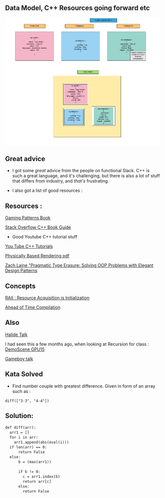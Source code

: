 ## Data Model, C++ Resources going forward etc

![datamodel_v1](/images/datamodel_v1.png)

## Great advice

- I got some *great* advice from the people on functional Slack.
  C++ is such a great language, and it's challenging,
  but there is also a lot of stuff that differs from industry,
  and *that's* frustrating.

- I also got a list of good resources :

## Resources : 

[Gaming Patterns Book](http://gameprogrammingpatterns.com/)

[Stack Overflow C++ Book Guide](https://stackoverflow.com/questions/388242/the-definitive-c-book-guide-and-list)

- Good Youtube C++ tutorial stuff

[You Tube C++ Tutorials](https://www.youtube.com/user/handmadeheroarchive/videos)

[Physically Based Rendering pdf](https://seblagarde.files.wordpress.com/2015/07/course_notes_moving_frostbite_to_pbr_v32.pdf)

[Zach Laine "Pragmatic Type Erasure: Solving OOP Problems with Elegant Design Patterns](https://www.youtube.com/watch?v=0I0FD3N5cgM)

## Concepts 

[RAII : Resource Acquisition is Initialization](https://en.wikipedia.org/wiki/Resource_acquisition_is_initialization) 

[Ahead of Time Compilation](https://en.wikipedia.org/wiki/Ahead-of-time_compilation)

## Also

[Halide Talk](https://www.youtube.com/watch?v=3uiEyEKji0M)

I had seen this a few months ago, when looking at Recursion for class : 
[DemoScene GPU15](https://www.youtube.com/watch?v=WzpLWzGvFK4)

[Gameboy talk](https://www.youtube.com/watch?v=HyzD8pNlpwI)

## Kata Solved 

- Find number couple with greatest difference.
  Given in form of an array such as :

```diff(["1-11", "2-3"])
diff(["3-3", "4-4"])
```
## Solution: 
```
def diff(arr):
  arr1 = []
  for i in arr:
    arr1.append(abs(eval(i)))
  if len(arr) == 0:
      return False
  else:
      b = (max(arr1)) 
      
      if b != 0:
        c = arr1.index(b)
        return arr[c]
      else:
        return False
```

